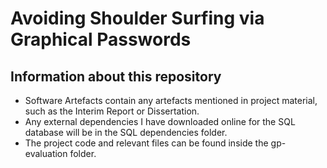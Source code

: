 # Avoiding Shoulder Surfing via Graphical Passwords

## Information about this repository

- Software Artefacts contain any artefacts mentioned in project material, such as the Interim Report or Dissertation.
- Any external dependencies I have downloaded online for the SQL database will be in the SQL dependencies folder.
- The project code and relevant files can be found inside the gp-evaluation folder.
